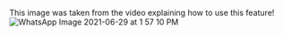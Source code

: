 This image was taken from the video explaining how to use this feature!
![WhatsApp Image 2021-06-29 at 1 57 10 PM](https://user-images.githubusercontent.com/94299033/141688647-816a41a7-c14d-42bc-bc15-01d705971df5.jpeg)
